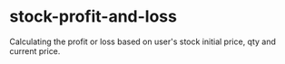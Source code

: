 # stock-profit-and-loss
 Calculating the profit or loss based on user's stock initial price, qty and current price.
